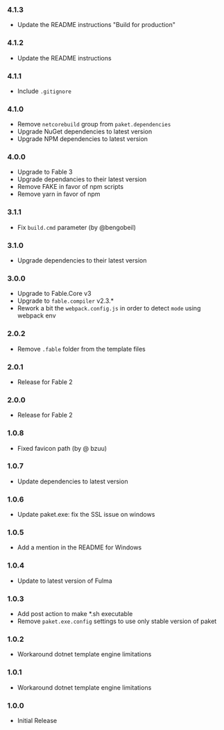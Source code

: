 ### 4.1.3

* Update the README instructions "Build for production"

### 4.1.2

* Update the README instructions

### 4.1.1

* Include `.gitignore`

### 4.1.0

* Remove `netcorebuild` group from `paket.dependencies`
* Upgrade NuGet dependencies to latest version
* Upgrade NPM dependencies to latest version

### 4.0.0

* Upgrade to Fable 3
* Upgrade dependancies to their latest version
* Remove FAKE in favor of npm scripts
* Remove yarn in favor of npm

### 3.1.1

* Fix `build.cmd` parameter (by @bengobeil)

### 3.1.0

* Upgrade dependencies to their latest version

### 3.0.0

* Upgrade to Fable.Core v3
* Upgrade to `fable.compiler` v2.3.*
* Rework a bit the `webpack.config.js` in order to detect `mode` using webpack env

### 2.0.2

* Remove `.fable` folder from the template files

### 2.0.1

* Release for Fable 2

### 2.0.0

* Release for Fable 2

### 1.0.8

* Fixed favicon path (by @ bzuu)

### 1.0.7

* Update dependencies to latest version

### 1.0.6

* Update paket.exe: fix the SSL issue on windows

### 1.0.5

* Add a mention in the README for Windows

### 1.0.4

* Update to latest version of Fulma

### 1.0.3

* Add post action to make *.sh executable
* Remove `paket.exe.config` settings to use only stable version of paket

### 1.0.2

* Workaround dotnet template engine limitations

### 1.0.1

* Workaround dotnet template engine limitations

### 1.0.0

* Initial Release
